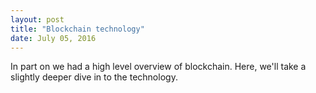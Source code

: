 ```yaml
---
layout: post
title: "Blockchain technology"
date: July 05, 2016
---
```


In part on we had a high level overview of blockchain. Here, we'll take a slightly deeper dive in to the technology.
